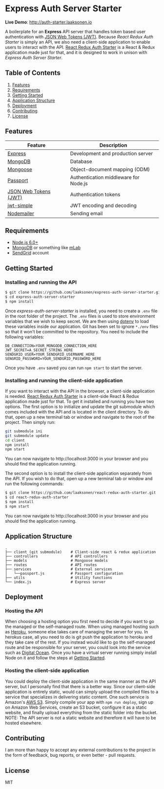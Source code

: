 # Express Auth Server Starter

**Live Demo**: http://auth-starter.laaksonen.io

A boilerplate for an **Express** API server that handles token based user
authentication with [JSON Web Tokens (JWT)](https://jwt.io). Because *React
Redux Auth Starter* is simply an API, we also need a client-side application to
enable users to interact with the API.
[React Redux Auth Starter](https://github.com/laaksonen/react-redux-auth-starter)
is a React & Redux application made just for that, and it is designed to work in
unison with *Express Auth Server Starter*.

## Table of Contents
1. [Features](#features)
1. [Requirements](#requirements)
1. [Getting Started](#getting-started)
1. [Application Structure](#application-structure)
1. [Deployment](#deployment)
1. [Contributing](#contributing)
1. [License](#license)

## Features
| **Feature** | **Description** |
| ---------|-----------------|
| [Express](http://expressjs.com) | Development and production server |
| [MongoDB](https://www.mongodb.com) | Database |
| [Mongoose](http://mongoosejs.com) | Object-document mapping (ODM) |
| [Passport](http://passportjs.org/) | Authentication middleware for Node.js |
| [JSON Web Tokens (JWT)](https://jwt.io) | Authentication tokens |
| [jwt-simple](https://www.npmjs.com/package/jwt-simple) | JWT encoding and decoding |
| [Nodemailer](https://github.com/nodemailer/nodemailer) | Sending email |

## Requirements
* [Node.js 6.0+](http://nodejs.org)
* [MongoDB](https://www.mongodb.com) or something like [mLab](https://mlab.com/)
* [SendGrid](https://sendgrid.com/) account

## Getting Started
### Installing and running the API
```bash
$ git clone https://github.com/laaksonen/express-auth-server-starter.git
$ cd express-auth-server-starter
$ npm install
```
Once *express-auth-server-starter* is installed, you need to create a `.env` file
in the root folder of the project. The `.env` files is used to store environment
variables that we wish to keep secret. We are then using
[dotenv](https://github.com/motdotla/dotenv) to load these variables inside our
application. Git has been set to ignore `*./env` files so that
it won't be committed to the repository. You need to include the following
variables:
```
DB_CONNECTION=YOUR_MONGODB_CONNECTION_HERE
JWT_SECRET=A_SECRET_STRING_HERE
SENDGRID_USER=YOUR_SENDGRID_USERNAME_HERE
SENGRID_PASSWORD=YOUR_SENDGRID_PASSWORD_HERE
```
Once you have `.env` saved you can run `npm start` to start the server.

### Installing and running the client-side application
If you want to interact with the API in the browser, a client-side application
is needed. [React Redux Auth Starter](https://github.com/laaksonen/react-redux-auth-starter) is a client-side
React & Redux application made just for that.
To get it installed and running you have two options. The first option is to
initialize and update the git submodule which comes included with the API and
is located in the client directory. To do that, open up a new terminal tab or
window and navigate to the root of the project. Then simply run:
```bash
git submodule ini
git submodule update
cd client
npm install
npm start
```
You can now navigate to http://localhost:3000 in your browser and you should find
the application running.

The second option is to install the client-side application separately from
the API. If you wish to do that, open up a new terminal tab or window and run
the following commands:
```bash
$ git clone https://github.com/laaksonen/react-redux-auth-starter.git
$ cd react-redux-auth-starter
$ npm install
$ npm start
```
You can now navigate to http://localhost:3000 in your browser and you should find
the application running.

## Application Structure
```
.
├── client (git submodule)    # Client-side react & redux application
├── controllers               # API controllers
├── models                    # Mongoose models
├── routes                    # API routes
├── services                  # External services
│   └──passport.js            # Passport configuration
├── utils                     # Utility functions
└── index.js                  # Express server
```

## Deployment
### Hosting the API
When choosing a hosting option you first need to decide if you want to go the
managed or the self-managed route. When using managed hosting such as
[Heroku](https://heroku.com), someone else takes care of managing the server for
you. In herokus case, all you need to do is git push the application to heroku
and they take care of the rest.
If you instead would like to go the self-managed route and be responsible for
your server, you could look into the service such as
[Digital Ocean](https://www.digitalocean.com/). Once you have a virtual server
running simply install Node on it and follow the steps at
[Getting Started](#getting-started).

### Hosting the client-side application
You could deploy the client-side application in the same manner as the API server,
but I personally find that there is a better way. Since our client-side application
is entirely static, would can simply upload the compiled files to a service that
specializes in delivering static content. One such service is Amazon's
[AWS S3](https://aws.amazon.com/s3/).
Simply compile your app with `npm run deploy`, sign up on Amazon Web Services,
create an S3 bucket, configure it as a static website, and finally upload
everything from the static folder into the bucket. NOTE: The API server is not a
static website and therefore it will have to be hosted elsewhere.

## Contributing
I am more than happy to accept any external contributions to the project in the
form of feedback, bug reports, or even better - pull requests.

## License
MIT
